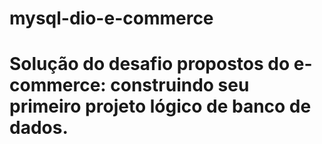 # mysql-dio-e-commerce
Solução do desafio propostos do e-commerce: construindo seu primeiro projeto lógico de banco de dados.
=====================================